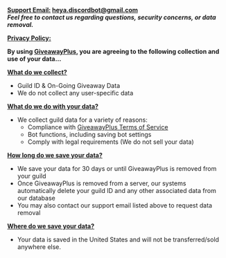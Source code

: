 **<span style="text-decoration:underline;">Support Email:</span> [heya.discordbot@gmail.com \
](mailto:heya.discordbot@gmail.com)_Feel free to contact us regarding questions, security concerns, or data removal._**

**<span style="text-decoration:underline;">Privacy Policy:</span>**

**By using <span style="text-decoration:underline;">GiveawayPlus</span>, you are agreeing to the following collection and use of your data…**

**<span style="text-decoration:underline;">What do we collect?</span>**



* Guild ID & On-Going Giveaway Data
* We do not collect any user-specific data

**<span style="text-decoration:underline;">What do we do with your data?</span>**



* We collect guild data for a variety of reasons:
    * Compliance with [GiveawayPlus Terms of Service](https://github.com/eric48906/GiveawaysPlus/blob/main/Terms%20of%20Service.md)
    * Bot functions, including saving bot settings
    * Comply with legal requirements (We do not sell your data)

**<span style="text-decoration:underline;">How long do we save your data?</span>**



* We save your data for 30 days or until GiveawayPlus is removed from your guild
* Once GiveawayPlus is removed from a server, our systems automatically delete your guild ID and any other associated data from our database
* You may also contact our support email listed above to request data removal

**<span style="text-decoration:underline;">Where do we save your data?</span>**



* Your data is saved in the United States and will not be transferred/sold anywhere else.
